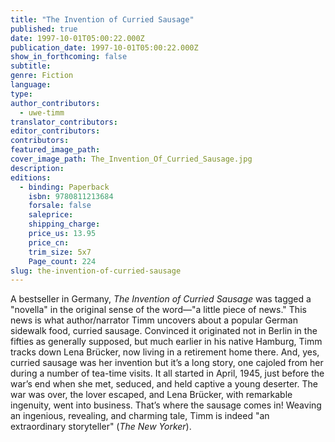 ```yaml
---
title: "The Invention of Curried Sausage"
published: true
date: 1997-10-01T05:00:22.000Z
publication_date: 1997-10-01T05:00:22.000Z
show_in_forthcoming: false
subtitle:
genre: Fiction
language:
type:
author_contributors:
  - uwe-timm
translator_contributors:
editor_contributors:
contributors:
featured_image_path:
cover_image_path: The_Invention_Of_Curried_Sausage.jpg
description:
editions:
  - binding: Paperback
    isbn: 9780811213684
    forsale: false
    saleprice:
    shipping_charge:
    price_us: 13.95
    price_cn:
    trim_size: 5x7
    Page_count: 224
slug: the-invention-of-curried-sausage
---
```


A bestseller in Germany, _The Invention of Curried Sausage_ was tagged a "novella" in the original sense of the word––"a little piece of news." This news is what author/narrator Timm uncovers about a popular German sidewalk food, curried sausage. Convinced it originated not in Berlin in the fifties as generally supposed, but much earlier in his native Hamburg, Timm tracks down Lena Brücker, now living in a retirement home there. And, yes, curried sausage was her invention but it’s a long story, one cajoled from her during a number of tea-time visits. It all started in April, 1945, just before the war’s end when she met, seduced, and held captive a young deserter. The war was over, the lover escaped, and Lena Brücker, with remarkable ingenuity, went into business. That’s where the sausage comes in! Weaving an ingenious, revealing, and charming tale, Timm is indeed "an extraordinary storyteller" (_The New Yorker_).

